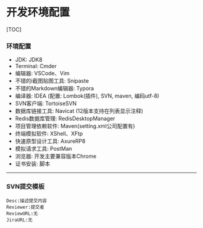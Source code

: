 # 开发环境配置

[TOC]

### 环境配置

- JDK: JDK8
- Terminal: Cmder
- 编辑器: VSCode、Vim
- 不错的i截图贴图工具: Snipaste
- 不错的Markdown编辑器: Typora
- 编译器: IDEA (配置: Lombok(插件), SVN, maven, 编码utf-8)
- SVN客户端: TortoiseSVN
- 数据库链接工具: Navicat (12版本支持在列表显示注释)
- Redis数据库管理: RedisDesktopManager
- 项目管理依赖软件: Maven(setting.xml公司配置有)
- 终端模拟软件: XShell、XFtp
- 快速原型设计工具: AxureRP8
- 模拟请求工具: PostMan
- 浏览器: 开发主要兼容版本Chrome
- 证书安装: 脚本

---


### SVN提交模板
```
Desc:描述提交内容
Reviewer:提交者
ReviewURL:无
JiraURL:无
```